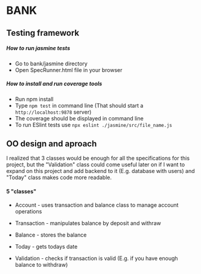 # BANK


## Testing framework


##### How to run jasmine tests

* Go to bank/jasmine directory
* Open SpecRunner.html file in your browser


##### How to install and run coverage tools

* Run npm install
* Type `npm test` in command line (That should start a `http://localhost:9878` server) 
* The coverage should be displayed in command line
* To run ESlint tests use `npx eslint ./jasmine/src/file_name.js`



## OO design and aproach


  I realized that 3 classes would be enough for all the specifications for this project,
  but the "Validation" class could come useful later on if I want to expand on this project and add
  backend to it (E.g. database with users) and "Today" class makes code more readable.


#### 5 "classes" 

* Account - uses transaction and balance class to manage account operations 


* Transaction - manipulates balance by deposit and withraw


* Balance - stores the balance


* Today - gets todays date


* Validation - checks if transaction is valid (E.g. if you have enough balance to withdraw)